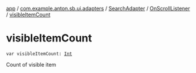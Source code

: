 [app](../../../index.md) / [com.example.anton.sb.ui.adapters](../../index.md) / [SearchAdapter](../index.md) / [OnScrollListener](index.md) / [visibleItemCount](./visible-item-count.md)

# visibleItemCount

`var visibleItemCount: `[`Int`](https://kotlinlang.org/api/latest/jvm/stdlib/kotlin/-int/index.html)

Count of visible item

